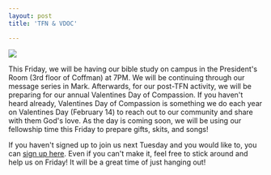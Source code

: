 ```yaml
---
layout: post
title: 'TFN & VDOC'

---
```


![](http://farm8.staticflickr.com/7014/6832147113_e8e514067e_b.jpg)

This Friday, we will be having our bible study on campus in the President's Room (3rd floor of Coffman) at 7PM. We will be continuing through our message series in Mark. Afterwards, for our post-TFN activity, we will be preparing for our annual Valentines Day of Compassion. If you haven't heard already, Valentines Day of Compassion is something we do each year on Valentines Day (February 14) to reach out to our community and share with them God's love. As the day is coming soon, we will be using our fellowship time this Friday to prepare gifts, skits, and songs!

If you haven't signed up to join us next Tuesday and you would like to, you can [sign up here](https://docs.google.com/spreadsheet/viewform?hl=en_US&amp;formkey=dHY2WXVXMWhLTHJMOVJ6RGFZWm92N1E6MQ#gid=0). Even if you can't make it, feel free to stick around and help us on Friday! It will be a great time of just hanging out!

